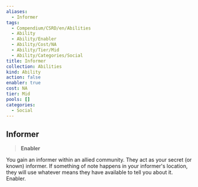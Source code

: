 ```yaml
---
aliases:
  - Informer
tags:
  - Compendium/CSRD/en/Abilities
  - Ability
  - Ability/Enabler
  - Ability/Cost/NA
  - Ability/Tier/Mid
  - Ability/Categories/Social
title: Informer
collection: Abilities
kind: Ability
action: false
enabler: true
cost: NA
tier: Mid
pools: []
categories:
  - Social
---
```

## Informer  
>**Enabler**
  
You gain an informer within an allied community. They act as your secret (or known) informer. If something of note happens in your informer's location, they will use whatever means they have available to tell you about it. Enabler.